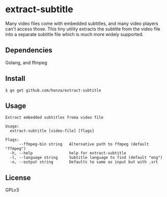 extract-subtitle
================

Many video files come with embedded subtitles, and many video players can't
access those.  This tiny utility extracts the subtitle from the video file into
a separate subtitle file which is much more widely supported.

## Dependencies

Golang, and ffmpeg

## Install

```
$ go get github.com/honza/extract-subtitle
```

## Usage

```
Extract embedded subtitles froma video file

Usage:
  extract-subtitle [video-file] [flags]

Flags:
      --ffmpeg-bin string   Alternative path to ffmpeg (default "ffmpeg")
  -h, --help                help for extract-subtitle
  -l, --language string     Subtitle language to find (default "eng")
  -o, --output string       Defaults to same as input but with .srt
```

## License

GPLv3
